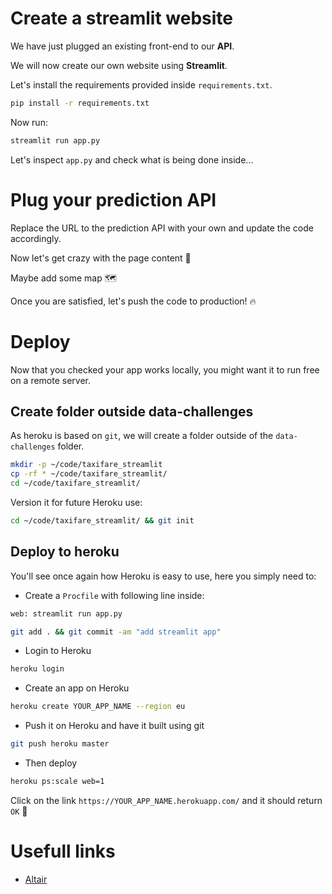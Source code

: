 
# Create a streamlit website

We have just plugged an existing front-end to our **API**.

We will now create our own website using **Streamlit**.

Let's install the requirements provided inside `requirements.txt`.

```bash
pip install -r requirements.txt
```

Now run:

```bash
streamlit run app.py
```

Let's inspect `app.py` and check what is being done inside...

# Plug your prediction API

Replace the URL to the prediction API with your own and update the code accordingly.

Now let's get crazy with the page content 🎉

Maybe add some map 🗺

Once you are satisfied, let's push the code to production! 🔥

# Deploy

Now that you checked your app works locally, you might want it to run free on a remote server.

## Create folder outside data-challenges

As heroku is based on `git`, we will create a folder outside of the `data-challenges` folder.

```bash
mkdir -p ~/code/taxifare_streamlit
cp -rf * ~/code/taxifare_streamlit/
cd ~/code/taxifare_streamlit/
```

Version it for future Heroku use:

```bash
cd ~/code/taxifare_streamlit/ && git init
```

## Deploy to heroku

You'll see once again how Heroku is easy to use, here you simply need to:

- Create a `Procfile` with following line inside:

```bash
web: streamlit run app.py
```

```bash
git add . && git commit -am "add streamlit app"
```

- Login to Heroku

```bash
heroku login
```

- Create an app on Heroku
```bash
heroku create YOUR_APP_NAME --region eu
```

- Push it on Heroku and have it built using git

```bash
git push heroku master
```

- Then deploy

```bash
heroku ps:scale web=1
```

Click on the link `https://YOUR_APP_NAME.herokuapp.com/` and it should return `OK` 🚀

# Usefull links

- [Altair](https://altair-viz.github.io/gallery/)
